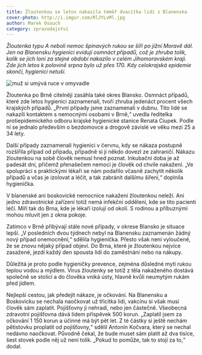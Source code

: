 ```yaml
---
title: Žloutenkou se letos nakazila téměř dvacítka lidí z Blanenska
cover-photo: http://i.imgur.com/RlJYLvMl.jpg
author: Marek Osouch
category: zpravodajství
---
```


*Žloutenka typu A neboli nemoc špinavých rukou se šíří po jižní Moravě dál. Jen na Blanensku hygienici evidují osmnáct případů, což je zhruba tolik, kolik se jich loni za stejné období nakazilo v celém Jihomoravském kraji. Zde jich letos k polovině srpna bylo už přes 170. Kdy celokrajská epidemie skončí, hygienici netuší.*

<img src="http://i.imgur.com/RlJYLvM.jpg" alt="muž si umývá ruce v omyvadle" class="img-responsive img-popup" data-author="Bill Branson">

Žloutenka po Brně citelněji zasáhla také okres Blansko. Osmnáct případů, které zde letos hygienici zaznamenali, tvoří zhruba jedenáct procent všech krajských případů. „První případy jsme zaznamenali v dubnu. Tito lidé se nakazili kontaktem s nemocnými osobami v Brně,“ uvedla ředitelka protiepidemického odboru krajské hygienické stanice Renata Ciupek. Podle ní se jednalo především o bezdomovce a drogově závislé ve věku mezi 25 a 34 lety. 

Další případy zaznamenali hygienici v červnu, kdy se nákaza postupně rozšířila případ od případu, případně si ji někdo dovezl ze zahraničí. Nákazu žloutenkou na sobě člověk nemusí hned poznat. Inkubační doba je až padesát dní, přičemž přenašečem nemoci je člověk od chvíle nakažení. „Ve spolupráci s praktickými lékaři se nám podařilo včasně zachytit několik případů a včas je izolovat a léčit, a tak zabránit dalšímu šíření,“ doplnila hygienička.

V blanenské ani boskovické nemocnice nakažení žloutenkou neleží. Ani jedno zdravotnické zařízení totiž nemá infekční oddělení, kde se tito pacienti léčí. Míří tak do Brna, kde je lékaři izolují od okolí. S rodinou a příbuznými mohou mluvit jen z okna pokoje.

Zatímco v Brně přibývají stále nové případy, v okrese Blansko je situace lepší. „V posledních dvou týdnech nebyl na Blanensku zaznamenán žádný nový případ onemocnění,“ sdělila hygienička. Přesto však není vyloučené, že se znovu nějaký případ objeví. Do Brna, které je žloutenkou nejvíce zasažené, jezdí každý den spousta lidí do zaměstnání nebo na nákupy.

Důležitá je proto podle hygieničky prevence, zejména důsledné mytí rukou teplou vodou a mýdlem. Virus žloutenky se totiž z těla nakaženého dostává společně se stolicí a do člověka vniká ústy, hlavně kvůli neumytým rukám před jídlem.

Nejlepší cestou, jak předejít nákaze, je očkování. Na Blanensku a Boskovicku se nechala naočkovat už třicítka lidí, vakcínu si však musí člověk sám zaplatit. Pojišťovny ji nehradí, nebo jen částečně. Všeobecná zdravotní pojišťovna dává lidem příspěvek 500 korun. „Zaplatil jsem za očkování 1 150 korun a účinné má být pět let. Z té částky si ještě nechám pětistovku proplatit od pojišťovny,“ sdělil Antonín Kočvara, který se nechal nedávno naočkovat. Původně čekal, že bude muset sám platit až dva tisíce, šest stovek podle něj už není tolik. „Pokud to pomůže, tak to stojí za to,“ dodal.
